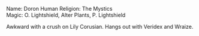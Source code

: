 Name: Doron
Human
Religion: The Mystics  
Magic: O. Lightshield, Alter Plants, P. Lightshield  
  
Awkward with a crush on Lily Corusian. Hangs out with Veridex and Wraize.